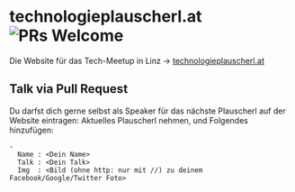 technologieplauscherl.at ![PRs Welcome](https://img.shields.io/badge/PRs-welcome-brightgreen.svg)
========================

Die Website für das Tech-Meetup in Linz -> [technologieplauscherl.at](http://technologieplauscherl.at)

## Talk via Pull Request

Du darfst dich gerne selbst als Speaker für das nächste Plauscherl auf der Website eintragen: Aktuelles Plauscherl nehmen, und Folgendes hinzufügen:

```
-
  Name : <Dein Name>
  Talk : <Dein Talk>
  Img  : <Bild (ohne http: nur mit //) zu deinem Facebook/Google/Twitter Foto>
```
